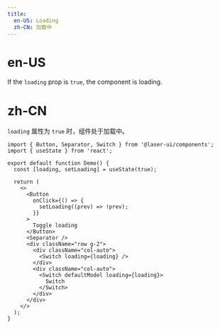 ```yaml
---
title:
  en-US: Loading
  zh-CN: 加载中
---
```


# en-US

If the `loading` prop is `true`, the component is loading.

# zh-CN

`loading` 属性为 `true` 时，组件处于加载中。

```tsx
import { Button, Separator, Switch } from '@laser-ui/components';
import { useState } from 'react';

export default function Demo() {
  const [loading, setLoading] = useState(true);

  return (
    <>
      <Button
        onClick={() => {
          setLoading((prev) => !prev);
        }}
      >
        Toggle loading
      </Button>
      <Separator />
      <div className="row g-2">
        <div className="col-auto">
          <Switch loading={loading} />
        </div>
        <div className="col-auto">
          <Switch defaultModel loading={loading}>
            Switch
          </Switch>
        </div>
      </div>
    </>
  );
}
```
